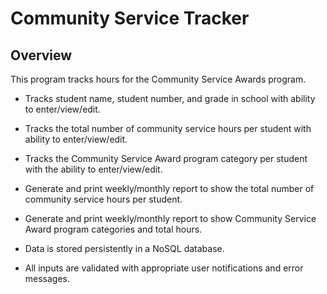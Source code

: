 # Community Service Tracker

## Overview

This program tracks hours for the Community Service Awards program.

- Tracks student name, student number, and grade in school with ability to enter/view/edit.

- Tracks the total number of community service hours per student with ability to enter/view/edit.

- Tracks the Community Service Award program category per student with the ability to enter/view/edit.

- Generate and print weekly/monthly report to show the total number of community service hours per student.

- Generate and print weekly/monthly report to show Community Service Award program categories and total hours.

- Data is stored persistently in a NoSQL database.

- All inputs are validated with appropriate user notifications and error messages.
